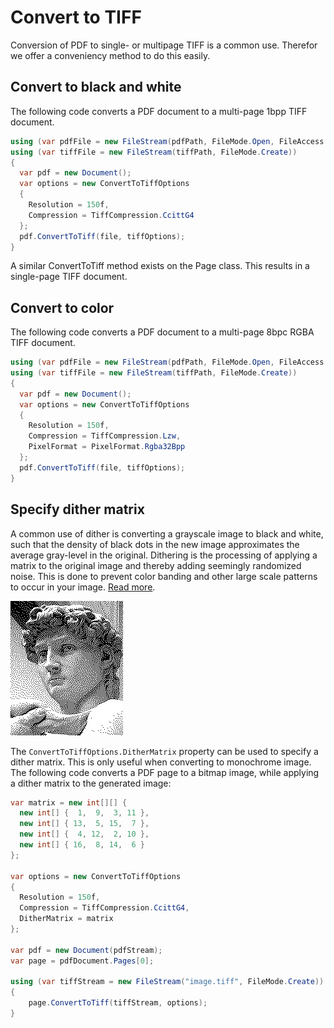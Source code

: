 # Convert to TIFF

Conversion of PDF to single- or multipage TIFF is a common use. Therefor we offer a conveniency method to do this easily.

## Convert to black and white

The following code converts a PDF document to a multi-page 1bpp TIFF document.

``` csharp
using (var pdfFile = new FileStream(pdfPath, FileMode.Open, FileAccess.Read))
using (var tiffFile = new FileStream(tiffPath, FileMode.Create))
{
  var pdf = new Document();
  var options = new ConvertToTiffOptions
  {
    Resolution = 150f,
    Compression = TiffCompression.CcittG4
  };
  pdf.ConvertToTiff(file, tiffOptions);
}
```

A similar ConvertToTiff method exists on the Page class. This results in a single-page TIFF document.

## Convert to color

The following code converts a PDF document to a multi-page 8bpc RGBA TIFF document.

``` csharp
using (var pdfFile = new FileStream(pdfPath, FileMode.Open, FileAccess.Read))
using (var tiffFile = new FileStream(tiffPath, FileMode.Create))
{
  var pdf = new Document();
  var options = new ConvertToTiffOptions
  {
    Resolution = 150f,
    Compression = TiffCompression.Lzw,
    PixelFormat = PixelFormat.Rgba32Bpp
  };
  pdf.ConvertToTiff(file, tiffOptions);
}
```

## Specify dither matrix

A common use of dither is converting a grayscale image to black and white, such that the density of black dots in the 
new image approximates the average gray-level in the original.
Dithering is the processing of applying a matrix to the original image and thereby adding seemingly randomized noise. 
This is done to prevent color banding and other large scale patterns to occur in your image. 
[Read more](https://en.wikipedia.org/wiki/Dither).

![Dither example](/guide/pdfrasterizer4/media/Michelangelo's_David_-_Floyd-Steinberg.png)

The `ConvertToTiffOptions.DitherMatrix` property can be used to specify a dither matrix. 
This is only useful when converting to monochrome image.
The following code converts a PDF page to a bitmap image, while applying a dither matrix to the generated image:

``` csharp
var matrix = new int[][] { 
  new int[] {  1,  9,  3, 11 },
  new int[] { 13,  5, 15,  7 },
  new int[] {  4, 12,  2, 10 },
  new int[] { 16,  8, 14,  6 } 
};

var options = new ConvertToTiffOptions
{
  Resolution = 150f,
  Compression = TiffCompression.CcittG4,
  DitherMatrix = matrix
};

var pdf = new Document(pdfStream);
var page = pdfDocument.Pages[0];

using (var tiffStream = new FileStream("image.tiff", FileMode.Create))
{
    page.ConvertToTiff(tiffStream, options);
}
```